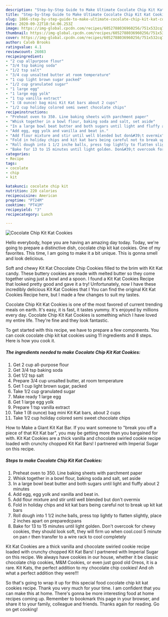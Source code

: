 ```yaml
---
description: "Step-by-Step Guide to Make Ultimate Cocolate Chip Kit Kat Cookies"
title: "Step-by-Step Guide to Make Ultimate Cocolate Chip Kit Kat Cookies"
slug: 1866-step-by-step-guide-to-make-ultimate-cocolate-chip-kit-kat-cookies
date: 2020-09-22T18:54:06.253Z
image: https://img-global.cpcdn.com/recipes/6052788036960256/751x532cq70/cocolate-chip-kit-kat-cookies-recipe-main-photo.jpg
thumbnail: https://img-global.cpcdn.com/recipes/6052788036960256/751x532cq70/cocolate-chip-kit-kat-cookies-recipe-main-photo.jpg
cover: https://img-global.cpcdn.com/recipes/6052788036960256/751x532cq70/cocolate-chip-kit-kat-cookies-recipe-main-photo.jpg
author: Caleb Brooks
ratingvalue: 4.1
reviewcount: 26083
recipeingredient:
- "2 cup allpurpose flour"
- "3/4 tsp baking soda"
- "1/2 tsp salt"
- "3/4 cup unsalted butter at room temperature"
- "1 cup light brown sugar packed"
- "1/2 cup granulated sugar"
- "1 large egg"
- "1 large egg yolk"
- "1 tsp vanilla extract"
- "1 (8 ounce) bag mini Kit Kat bars about 2 cups"
- "1/2 cup holiday colored semi sweet chocolate chips"
recipeinstructions:
- "Preheat oven to 350. Line baking sheets with parchment paper"
- "Whisk together in a bowl flour, baking soda and salt, set aside"
- "In a large bowl beat butter and both sugars until light and fluffy about 2 minutes"
- "Add egg, egg yolk and vanilla and beat in."
- "Add flour mixture and stir until well blended but don&#39;t overmix"
- "Fold in holiday chips and kit kat bars being careful not to break up kit kat bars"
- "Roll dough into 1 1/2 inche balls, press top lightly to flatten slightly, place 2 inches apart on preparedcpans"
- "Bake for 13 to 15 minutes until light golden. Don&#39;t overcook for chewy cookies, they should look soft, they will firm uo when cool.cool 5 minute on pan r then transfer to a wire rack to cool completely"
categories:
- Recipe
tags:
- cocolate
- chip
- kit

katakunci: cocolate chip kit 
nutrition: 220 calories
recipecuisine: American
preptime: "PT24M"
cooktime: "PT41M"
recipeyield: "3"
recipecategory: Lunch

---
```



![Cocolate Chip Kit Kat Cookies](https://img-global.cpcdn.com/recipes/6052788036960256/751x532cq70/cocolate-chip-kit-kat-cookies-recipe-main-photo.jpg)

Hello everybody, hope you are having an amazing day today. Today, we're going to prepare a distinctive dish, cocolate chip kit kat cookies. One of my favorites. This time, I am going to make it a bit unique. This is gonna smell and look delicious.

Soft and chewy Kit Kat Chocolate Chip Cookies filled to the brim with Kit Kat candy. These buttery cookies are made with melted butter so they come together using just a bowl and a spoon. I found a Kit Kat Cookies Recipe that looked pretty good and gave it a try! Unfortunately, now I have these incredibly delicious Kit Kat Cookies that I You can find the original Kit Kat Cookies Recipe here, but I made a few changes to suit my tastes.

Cocolate Chip Kit Kat Cookies is one of the most favored of current trending meals on earth. It's easy, it is fast, it tastes yummy. It's enjoyed by millions every day. Cocolate Chip Kit Kat Cookies is something which I have loved my entire life. They're fine and they look fantastic.


To get started with this recipe, we have to prepare a few components. You can cook cocolate chip kit kat cookies using 11 ingredients and 8 steps. Here is how you cook it.

<!--inarticleads1-->

##### The ingredients needed to make Cocolate Chip Kit Kat Cookies:

1. Get 2 cup all-purpose flour
1. Get 3/4 tsp baking soda
1. Get 1/2 tsp salt
1. Prepare 3/4 cup unsalted butter, at room temperature
1. Get 1 cup light brown sugar, packed
1. Take 1/2 cup granulated sugar
1. Make ready 1 large egg
1. Get 1 large egg yolk
1. Prepare 1 tsp vanilla extract
1. Take 1 (8 ounce) bag mini Kit Kat bars, about 2 cups
1. Take 1/2 cup holiday colored semi sweet chocolate chips


How to Make a Giant Kit Kat Bar. If you want someone to &#34;break you off a piece of that Kit Kat bar&#34;, you may be getting more than you bargained for with. Kit Kat Cookies are a thick vanilla and chocolate swirled cookie recipe loaded with crunchy chopped Kit Kat Bars! I partnered with Imperial Sugar on this recipe. 

<!--inarticleads2-->

##### Steps to make Cocolate Chip Kit Kat Cookies:

1. Preheat oven to 350. Line baking sheets with parchment paper
1. Whisk together in a bowl flour, baking soda and salt, set aside
1. In a large bowl beat butter and both sugars until light and fluffy about 2 minutes
1. Add egg, egg yolk and vanilla and beat in.
1. Add flour mixture and stir until well blended but don&#39;t overmix
1. Fold in holiday chips and kit kat bars being careful not to break up kit kat bars
1. Roll dough into 1 1/2 inche balls, press top lightly to flatten slightly, place 2 inches apart on preparedcpans
1. Bake for 13 to 15 minutes until light golden. Don&#39;t overcook for chewy cookies, they should look soft, they will firm uo when cool.cool 5 minute on pan r then transfer to a wire rack to cool completely


Kit Kat Cookies are a thick vanilla and chocolate swirled cookie recipe loaded with crunchy chopped Kit Kat Bars! I partnered with Imperial Sugar on this recipe. We always have cookies in our house, whether it be classic chocolate chip cookies, M&amp;M Cookies, or even just good old Oreos, it is a rare. Kit Kats, the perfect addition to my chocolate chip cookies! And oh what a perfect addition they were!!! 

So that's going to wrap it up for this special food cocolate chip kit kat cookies recipe. Thank you very much for your time. I am confident that you can make this at home. There's gonna be more interesting food at home recipes coming up. Remember to bookmark this page in your browser, and share it to your family, colleague and friends. Thanks again for reading. Go on get cooking!
